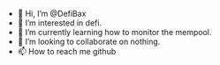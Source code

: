 - 👋 Hi, I’m @DefiBax
- 👀 I’m interested in defi.
- 🌱 I’m currently learning how to monitor the mempool.
- 💞️ I’m looking to collaborate on nothing.
- 📫 How to reach me github

<!---
DefiBax/DefiBax is a ✨ special ✨ repository because its `README.md` (this file) appears on your GitHub profile.
You can click the Preview link to take a look at your changes.
--->

